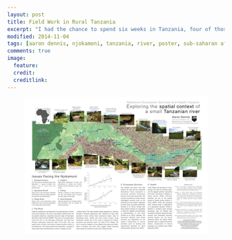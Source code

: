 ```yaml
---
layout: post
title: Field Work in Rural Tanzania
excerpt: "I had the chance to spend six weeks in Tanzania, four of those in the villages of Man'gula A and Man'gula B in the Kilombero Valley adjacent to Udzungwa Mountains National Park."
modified: 2014-11-04
tags: [aaron dennis, njokamoni, tanzania, river, poster, sub-saharan africa]
comments: true
image:
  feature: 
  credit: 
  creditlink: 
---
```


<figure>
	<a href="/images/njokamoni/njokamoni.jpg"><img src="/images/njokamoni/njokamoni.jpg"></a>
</figure>